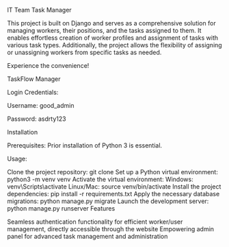 IT Team Task Manager

This project is built on Django and serves as a comprehensive solution for managing workers, their positions, and the tasks assigned to them. It enables effortless creation of worker profiles and assignment of tasks with various task types. Additionally, the project allows the flexibility of assigning or unassigning workers from specific tasks as needed.

Experience the convenience!

TaskFlow Manager

Login Credentials:

Username: good_admin

Password: asdrty123

Installation

Prerequisites: Prior installation of Python 3 is essential.

Usage:

Clone the project repository: git clone
Set up a Python virtual environment: python3 -m venv venv
Activate the virtual environment:
Windows: venv\Scripts\activate
Linux/Mac: source venv/bin/activate
Install the project dependencies: pip install -r requirements.txt
Apply the necessary database migrations: python manage.py migrate
Launch the development server: python manage.py runserver
Features

Seamless authentication functionality for efficient worker/user management, directly accessible through the website
Empowering admin panel for advanced task management and administration
